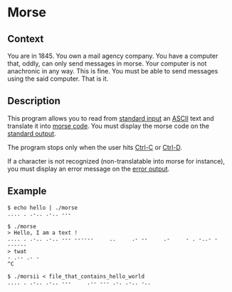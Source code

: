 # Morse

## Context

You are in 1845.
You own a mail agency company.
You have a computer that, oddly, can only send messages in morse.
Your computer is not anachronic in any way.
This is fine.
You must be able to send messages using the said computer.
That is it.

## Description

This program allows you to read from [standard input](https://en.wikipedia.org/wiki/Standard_streams#Standard_input_(stdin)) an [ASCII](https://en.wikipedia.org/wiki/ASCII) text and translate it into [morse code](https://en.wikipedia.org/wiki/Morse_code).
You must display the morse code on the [standard output](https://en.wikipedia.org/wiki/Standard_streams#Standard_output_(stdout)).

The program stops only when the user hits [Ctrl-C](https://en.wikipedia.org/wiki/Signal_(IPC)#Handling_signals) or [Ctrl-D](https://en.wikipedia.org/wiki/End-of-Transmission_character).

If a character is not recognized (non-translatable into morse for instance), you must display an error message on the [error output](https://en.wikipedia.org/wiki/Standard_streams#Standard_error_(stderr)).

## Example

```
$ echo hello | ./morse
.... . .-.. .-.. ---

$ ./morse
> Hello, I am a text !
.... . .-.. .-.. --- --··--     ..     .- --     .-     - . -..- -     -·-·--
> twat
- .-- .- -
^C

$ ./morsii < file_that_contains_hello_world
.... . .-.. .-.. ---     .-- --- .-. .-.. -..
```
